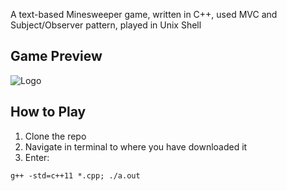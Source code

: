 A text-based Minesweeper game, written in C++, used MVC and Subject/Observer pattern, played in Unix Shell


## Game Preview
![Logo](https://raw.githubusercontent.com/paulcsli/mine-sweeper/master/game_preview.png)

## How to Play
1. Clone the repo
2. Navigate in terminal to where you have downloaded it
3. Enter:
```
g++ -std=c++11 *.cpp; ./a.out
```
